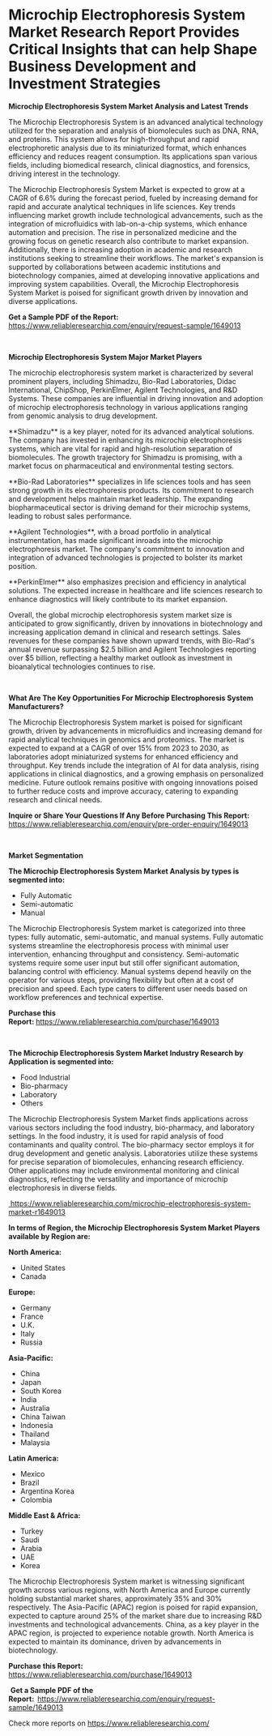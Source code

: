 <p><h1>Microchip Electrophoresis System Market Research Report Provides Critical Insights that can help Shape Business Development and Investment Strategies</h1></p><p><strong>Microchip Electrophoresis System Market Analysis and Latest Trends</strong></p>
<p><p>The Microchip Electrophoresis System is an advanced analytical technology utilized for the separation and analysis of biomolecules such as DNA, RNA, and proteins. This system allows for high-throughput and rapid electrophoretic analysis due to its miniaturized format, which enhances efficiency and reduces reagent consumption. Its applications span various fields, including biomedical research, clinical diagnostics, and forensics, driving interest in the technology.</p><p>The Microchip Electrophoresis System Market is expected to grow at a CAGR of 6.6% during the forecast period, fueled by increasing demand for rapid and accurate analytical techniques in life sciences. Key trends influencing market growth include technological advancements, such as the integration of microfluidics with lab-on-a-chip systems, which enhance automation and precision. The rise in personalized medicine and the growing focus on genetic research also contribute to market expansion. Additionally, there is increasing adoption in academic and research institutions seeking to streamline their workflows. The market's expansion is supported by collaborations between academic institutions and biotechnology companies, aimed at developing innovative applications and improving system capabilities. Overall, the Microchip Electrophoresis System Market is poised for significant growth driven by innovation and diverse applications.</p></p>
<p><strong>Get a Sample PDF of the Report:&nbsp;</strong> <a href="https://www.reliableresearchiq.com/enquiry/request-sample/1649013?utm_campaign=2276&utm_medium=2&utm_source=Github&utm_content=ia&utm_term=26032025&utm_id=microchip-electrophoresis-system">https://www.reliableresearchiq.com/enquiry/request-sample/1649013</a></p>
<p>&nbsp;</p>
<p><strong>Microchip Electrophoresis System Major Market Players</strong></p>
<p><p>The microchip electrophoresis system market is characterized by several prominent players, including Shimadzu, Bio-Rad Laboratories, Didac International, ChipShop, PerkinElmer, Agilent Technologies, and R&D Systems. These companies are influential in driving innovation and adoption of microchip electrophoresis technology in various applications ranging from genomic analysis to drug development.</p><p>**Shimadzu** is a key player, noted for its advanced analytical solutions. The company has invested in enhancing its microchip electrophoresis systems, which are vital for rapid and high-resolution separation of biomolecules. The growth trajectory for Shimadzu is promising, with a market focus on pharmaceutical and environmental testing sectors.</p><p>**Bio-Rad Laboratories** specializes in life sciences tools and has seen strong growth in its electrophoresis products. Its commitment to research and development helps maintain market leadership. The expanding biopharmaceutical sector is driving demand for their microchip systems, leading to robust sales performance.</p><p>**Agilent Technologies**, with a broad portfolio in analytical instrumentation, has made significant inroads into the microchip electrophoresis market. The company's commitment to innovation and integration of advanced technologies is projected to bolster its market position. </p><p>**PerkinElmer** also emphasizes precision and efficiency in analytical solutions. The expected increase in healthcare and life sciences research to enhance diagnostics will likely contribute to its market expansion.</p><p>Overall, the global microchip electrophoresis system market size is anticipated to grow significantly, driven by innovations in biotechnology and increasing application demand in clinical and research settings. Sales revenues for these companies have shown upward trends, with Bio-Rad's annual revenue surpassing $2.5 billion and Agilent Technologies reporting over $5 billion, reflecting a healthy market outlook as investment in bioanalytical technologies continues to rise.</p></p>
<p>&nbsp;</p>
<p><strong>What Are The Key Opportunities For Microchip Electrophoresis System Manufacturers?</strong></p>
<p><p>The Microchip Electrophoresis System market is poised for significant growth, driven by advancements in microfluidics and increasing demand for rapid analytical techniques in genomics and proteomics. The market is expected to expand at a CAGR of over 15% from 2023 to 2030, as laboratories adopt miniaturized systems for enhanced efficiency and throughput. Key trends include the integration of AI for data analysis, rising applications in clinical diagnostics, and a growing emphasis on personalized medicine. Future outlook remains positive with ongoing innovations poised to further reduce costs and improve accuracy, catering to expanding research and clinical needs.</p></p>
<p><strong>Inquire or Share Your Questions If Any Before Purchasing This Report:</strong> <a href="https://www.reliableresearchiq.com/enquiry/pre-order-enquiry/1649013?utm_campaign=2276&utm_medium=2&utm_source=Github&utm_content=ia&utm_term=26032025&utm_id=microchip-electrophoresis-system">https://www.reliableresearchiq.com/enquiry/pre-order-enquiry/1649013</a></p>
<p>&nbsp;</p>
<p><strong>Market Segmentation</strong></p>
<p><strong>The Microchip Electrophoresis System Market Analysis by types is segmented into:</strong></p>
<p><ul><li>Fully Automatic</li><li>Semi-automatic</li><li>Manual</li></ul></p>
<p><p>The Microchip Electrophoresis System market is categorized into three types: fully automatic, semi-automatic, and manual systems. Fully automatic systems streamline the electrophoresis process with minimal user intervention, enhancing throughput and consistency. Semi-automatic systems require some user input but still offer significant automation, balancing control with efficiency. Manual systems depend heavily on the operator for various steps, providing flexibility but often at a cost of precision and speed. Each type caters to different user needs based on workflow preferences and technical expertise.</p></p>
<p><strong>Purchase this Report:&nbsp;</strong><a href="https://www.reliableresearchiq.com/purchase/1649013?utm_campaign=2276&utm_medium=2&utm_source=Github&utm_content=ia&utm_term=26032025&utm_id=microchip-electrophoresis-system">https://www.reliableresearchiq.com/purchase/1649013</a></p>
<p>&nbsp;</p>
<p><strong>The Microchip Electrophoresis System Market Industry Research by Application is segmented into:</strong></p>
<p><ul><li>Food Industrial</li><li>Bio-pharmacy</li><li>Laboratory</li><li>Others</li></ul></p>
<p><p>The Microchip Electrophoresis System Market finds applications across various sectors including the food industry, bio-pharmacy, and laboratory settings. In the food industry, it is used for rapid analysis of food contaminants and quality control. The bio-pharmacy sector employs it for drug development and genetic analysis. Laboratories utilize these systems for precise separation of biomolecules, enhancing research efficiency. Other applications may include environmental monitoring and clinical diagnostics, reflecting the versatility and importance of microchip electrophoresis in diverse fields.</p></p>
<p><a href="https://www.reliableresearchiq.com/microchip-electrophoresis-system-market-r1649013?utm_campaign=2276&utm_medium=2&utm_source=Github&utm_content=ia&utm_term=26032025&utm_id=microchip-electrophoresis-system">&nbsp;https://www.reliableresearchiq.com/microchip-electrophoresis-system-market-r1649013</a></p>
<p><strong>In terms of Region, the Microchip Electrophoresis System Market Players available by Region are:</strong></p>
<p>
    <p> <strong> North America: </strong>
        <ul>
            <li>United States</li>
            <li>Canada</li>
        </ul>
        </p> 
    <p> <strong> Europe: </strong>
        <ul>
            <li>Germany</li>
            <li>France</li>
            <li>U.K.</li>
            <li>Italy</li>
            <li>Russia</li>
        </ul>
        </p> 
    <p> <strong> Asia-Pacific: </strong>
        <ul>
            <li>China</li>
            <li>Japan</li>
            <li>South Korea</li>
            <li>India</li>
            <li>Australia</li>
            <li>China Taiwan</li>
            <li>Indonesia</li>
            <li>Thailand</li>
            <li>Malaysia</li>
        </ul>
        </p> 
    <p> <strong> Latin America: </strong>
        <ul>
            <li>Mexico</li>
            <li>Brazil</li>
            <li>Argentina Korea</li>
            <li>Colombia</li>
        </ul>
        </p> 
    <p> <strong> Middle East & Africa: </strong>
        <ul>
            <li>Turkey</li>
            <li>Saudi</li>
            <li>Arabia</li>
            <li>UAE</li>
            <li>Korea</li>
        </ul>
    </p>
    </p>
<p><p>The Microchip Electrophoresis System market is witnessing significant growth across various regions, with North America and Europe currently holding substantial market shares, approximately 35% and 30% respectively. The Asia-Pacific (APAC) region is poised for rapid expansion, expected to capture around 25% of the market share due to increasing R&D investments and technological advancements. China, as a key player in the APAC region, is projected to experience notable growth. North America is expected to maintain its dominance, driven by advancements in biotechnology.</p></p>
<p><strong>Purchase this Report: </strong><a href="https://www.reliableresearchiq.com/purchase/1649013?utm_campaign=2276&utm_medium=2&utm_source=Github&utm_content=ia&utm_term=26032025&utm_id=microchip-electrophoresis-system">https://www.reliableresearchiq.com/purchase/1649013</a></p>
<p>&nbsp;<strong>Get a Sample PDF of the Report:&nbsp;&nbsp;</strong><a href="https://www.reliableresearchiq.com/enquiry/request-sample/1649013?utm_campaign=2276&utm_medium=2&utm_source=Github&utm_content=ia&utm_term=26032025&utm_id=microchip-electrophoresis-system">https://www.reliableresearchiq.com/enquiry/request-sample/1649013</a></p>
<p><strong></strong></p>
<p>Check more reports on <a href="https://www.reliableresearchiq.com/?utm_campaign=2276&utm_medium=2&utm_source=Github&utm_content=ia&utm_term=26032025&utm_id=microchip-electrophoresis-system">https://www.reliableresearchiq.com/</a></p>